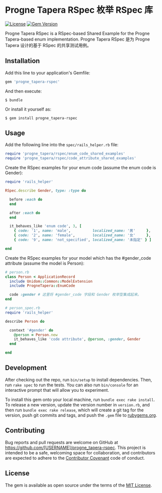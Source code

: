 # Progne Tapera RSpec 枚举 RSpec 库

[![License](https://img.shields.io/badge/license-MIT-green.svg)](http://opensource.org/licenses/MIT)
[![Gem Version](https://badge.fury.io/rb/progne_tapera-rspec.svg)](https://badge.fury.io/rb/progne_tapera-rspec)

Progne Tapera RSpec is a RSpec-based Shared Example for the Progne Tapera-based enum implementation. Progne Tapera RSpec 是为 Progne Tapera 设计的基于 RSpec 的共享测试用例。

## Installation

Add this line to your application's Gemfile:

```ruby
gem 'progne_tapera-rspec'
```

And then execute:

    $ bundle

Or install it yourself as:

    $ gem install progne_tapera-rspec

## Usage

Add the following line into the ``spec/rails_helper.rb`` file:

```ruby
require 'progne_tapera/rspec/enum_code_shared_examples'
require 'progne_tapera/rspec/code_attribute_shared_examples'
```

Create the RSpec examples for your enum code (assume the enum code is Gender):
```ruby
require 'rails_helper'

RSpec.describe Gender, type: :type do

  before :each do
  end

  after :each do
  end

  it_behaves_like 'enum code', 3, [
    { code: '1', name: 'male',          localized_name: '男'     },
    { code: '2', name: 'female',        localized_name: '女'     },
    { code: '9', name: 'not_specified', localized_name: '未指定' } ]

end
```

Create the RSpec examples for your model which has the #gender_code attribute (assume the model is Person):
```ruby
# person.rb
class Person < ApplicationRecord
  include Unidom::Common::ModelExtension
  include ProgneTapera::EnumCode

  code :gender # 这里将 #gender_code 字段和 Gender 枚举型集成起来。
end

# person_spec.rb
require 'rails_helper'

describe Person do

  context '#gender' do
    @person = Person.new
    it_behaves_like 'code attribute', @person, :gender, Gender
  end

end
```



## Development

After checking out the repo, run `bin/setup` to install dependencies. Then, run `rake spec` to run the tests. You can also run `bin/console` for an interactive prompt that will allow you to experiment.

To install this gem onto your local machine, run `bundle exec rake install`. To release a new version, update the version number in `version.rb`, and then run `bundle exec rake release`, which will create a git tag for the version, push git commits and tags, and push the `.gem` file to [rubygems.org](https://rubygems.org).

## Contributing

Bug reports and pull requests are welcome on GitHub at https://github.com/[USERNAME]/progne_tapera-rspec. This project is intended to be a safe, welcoming space for collaboration, and contributors are expected to adhere to the [Contributor Covenant](http://contributor-covenant.org) code of conduct.


## License

The gem is available as open source under the terms of the [MIT License](http://opensource.org/licenses/MIT).


